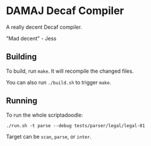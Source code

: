 # DAMAJ Decaf Compiler

A really decent Decaf compiler.

"Mad decent" - Jess

## Building
To build, run `make`. It will recompile the changed files.

You can also run `./build.sh` to trigger `make`.

## Running
To run the whole scriptadoodle:
```
./run.sh -t parse --debug tests/parser/legal/legal-01
```

Target can be `scan`, `parse`, or `inter`.
